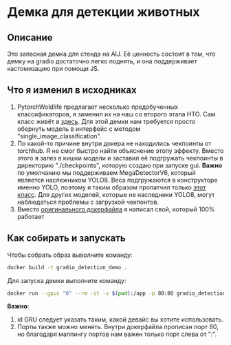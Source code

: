 # Демка для детекции животных

## Описание

Это запасная демка для стенда на AIJ. Её ценность состоит в том, что демку на gradio достаточно легко поднять, и она поддерживает кастомизацию при помощи JS.

## Что я изменил в исходниках

1. PytorchWoldlife предлагает несколько предобученных классификаторов, я заменил их на наш со второго этапа НТО. Сам класс живёт в [здесь](PytorchWildlife/models/classification/ds_hub.py). Для этой демки нам требуется просто обернуть модель в интерфейс с методом "single_image_classification".
2. По какой-то причине внутри докера не находились чекпоинты от torchhub. Я не смог быстро найти объяснение этопу эффекту. Вместо этого я залез в кишки модели и заставил её подгружать чекпоинты в директорию "./checkpoints", которую создаю при запуске gui. **Важно** по умолчанию мы поддерживаем MegaDetectorV6, который является наслежником YOLO8. Веса подгружаются в конструкторе именно YOLO, поэтому я таким образом пропатчил только [этот класс](PytorchWildlife/models/detection/ultralytics_based/yolov8_base.py). Для других моделей, которые не наследники YOLO8, могут наблюдаться проблемы с загрузкой чекпонтов.
3. Вместо [оригинального докерфайла](https://github.com/microsoft/CameraTraps/blob/main/Dockerfile) я написал свой, который 100% работает

## Как собирать и запускать

Чтобы собрать образ выволните команду:

```bash
docker build -t gradio_detection_demo .
```

Для запуска демки выполните команду:

```bash
docker run --gpus "0" --rm -it -v $(pwd):/app -p 80:80 gradio_detection_demo:latest
```

**Важно**: 
1. id GRU следует указать таким, какой девайс вы хотите использовать.
2. Порты также можно менять. Внутри докерфайла прописан порт 80, но благодаря маппингу портов нам важен только порт слева от ":".
